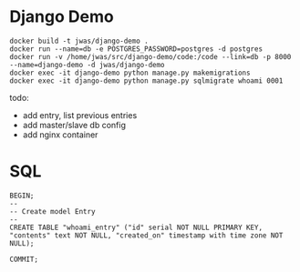 Django Demo
===========


```
docker build -t jwas/django-demo .
docker run --name=db -e POSTGRES_PASSWORD=postgres -d postgres
docker run -v /home/jwas/src/django-demo/code:/code --link=db -p 8000 --name=django-demo -d jwas/django-demo
docker exec -it django-demo python manage.py makemigrations
docker exec -it django-demo python manage.py sqlmigrate whoami 0001
```

todo:

* add entry, list previous entries
* add master/slave db config
* add nginx container

# SQL

```
BEGIN;
--
-- Create model Entry
--
CREATE TABLE "whoami_entry" ("id" serial NOT NULL PRIMARY KEY, "contents" text NOT NULL, "created_on" timestamp with time zone NOT NULL);

COMMIT;
```
